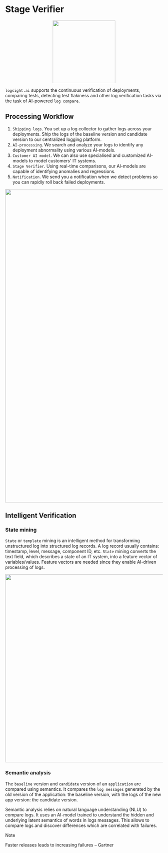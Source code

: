 # Stage Verifier

<div align=center>
<img width="200" src="/monitor_deployments/stage_verifier.png"/>
</div>

`logsight.ai` supports the continuous verification of deployments, comparing tests, detecting test flakiness 
and other log verification tasks via the task of AI-powered `log compare`.


## Processing Workflow

1. `Shipping logs`. You set up a log collector to gather logs across your deployments.
Ship the logs of the baseline version and candidate version to our centralized logging platform.
2. `AI-processing`. We search and analyze your logs to identify any deployment abnormality using various AI-models.
4. `Customer AI model`. We can also use specialised and customized AI-models to model customers' IT systems. 
5. `Stage Verifier`. Using real-time comparisons, our AI-models are capable of identifying anomalies and regressions.
6. `Notification`. We send you a notification when we detect problems so you can rapidly roll back failed deployments.

<div align=center>
<img width="1000" src="/monitor_deployments/how_it_works.png"/>
</div>


## Intelligent Verification

### State mining
`State` or `template` mining is an intelligent method for transforming unstructured log into structured log records.
A log record usually contains: timestamp, level, message, component ID, etc. 
`State` mining converts the text field, which describes a state of an IT system, into a feature vector of variables/values. 
Feature vectors are needed since they enable AI-driven processing of logs. 

<div align=center>
<img width="600" src="/monitor_deployments/template_mining.png"/>
</div>

### Semantic analysis
The `baseline` version and `candidate` version of an `application` are compared using semantics.
It compares the `log messages` generated by the old version of the application: the baseline version, with
the logs of the new app version: the candidate version.

Semantic analysis relies on natural language understanding (NLU) to compare logs. 
It uses an AI-model trained to understand the hidden and underlying latent semantics of words in logs messages.
This allows to compare logs and discover differences which are correlated with failures.  


> [!NOTE]
> Faster releases leads to increasing failures – Gartner
